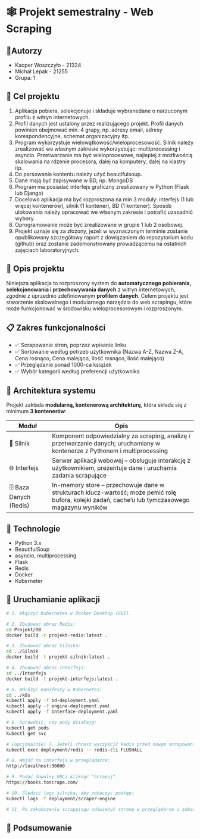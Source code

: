 # 🕸️ Projekt semestralny - Web Scraping
## 👤Autorzy
- Kacper Woszczyło - 21324
- Michał Lepak - 21255
- Grupa: 1
## 📄 Cel projektu
1. Aplikacja pobiera, selekcjonuje i składuje  wybranedane o narzuconym profilu z witryn internetowych.
2. Profil danych jest ustalony przez realizującego projekt. Profil danych powinien obejmować min. 4 grupy, np. adresy email, adresy korespondencyjne, schemat organizacyjny itp.
3. Program wykorzystuje wielowątkowość/wieloprocesowość. Silnik należy zrealizować we własnym zakresie wykorzystując: multiprocessing i asyncio. Przetwarzanie ma być wieloprocesowe, najlepiej z możliwością skalowania na rdzenie procesora, dalej na komputery, dalej na klastry itp.
4. Do parsowania kontentu należy użyć beautifulsoup.
5. Dane mają być zapisywane w BD, np. MongoDB
6. Program ma posiadać interfejs graficzny zrealizowany w Python (Flask lub Django)
7. Docelowo aplikacja ma być rozproszona na min 3 moduły: interfejs (1 lub więcej kontenerów), silnik (1 kontener), BD (1 kontener). Sposób ulokowania należy opracować we własnym zakresie i potrafić uzasadnić wybory.
8. Oprogramowanie może być zrealizowane w grupie 1 lub 2 osobowej.
9. Projekt uznaje się za złożony, jeżeli w wyznaczonym terminie zostanie opublikowany szczegółowy raport z dowiązaniem do repozytorium kodu (github) oraz zostanie zademonstrowany prowadzącemu na ostatnich zajęciach laboratoryjnych.
## 📌 Opis projektu
Niniejsza aplikacja to rozproszony system do **automatycznego pobierania, selekcjonowania i przechowywania danych** z witryn internetowych, zgodnie z uprzednio zdefiniowanym **profilem danych**. Celem projektu jest stworzenie skalowalnego i modularnego narzędzia do web scrapingu, które może funkcjonować w środowisku wieloprocesorowym i rozproszonym.

## 📋 Zakres funkcjonalności

- ✅ Scrapowanie stron, poprzez wpisanie linku
- ✅ Sortowanie według potrzeb użytkownika (Nazwa A-Z, Nazwa Z-A, Cena rosnąco, Cena malejąco, Ilość rosnąco, Ilość malejąco)
- ✅ Przeglądanie ponad 1000-ca książek
- ✅ Wybór kategorii według preferencji użytkownika

  
 

## 🧱 Architektura systemu

Projekt zakłada **modularną, kontenerową architekturę**, która składa się z minimum **3 kontenerów**:

| Moduł                    | Opis                                                    |
|-------------------------------------------------------------|-----------------------------------------------------------|
| 🧠 Silnik              | Komponent odpowiedzialny za scraping, analizę i przetwarzanie danych; uruchamiany w kontenerze z Pythonem i multiprocessing |
| 🌐 Interfejs           | Serwer aplikacji webowej – obsługuje interakcję z użytkownikiem, prezentuje dane i uruchamia zadania scrapujące |
| 🗄️ Baza Danych (Redis)ㅤㅤㅤ| In-memory store – przechowuje dane w strukturach klucz-wartość; może pełnić rolę bufora, kolejki zadań, cache’u lub tymczasowego magazynu wyników  |

## 🧪 Technologie

- Python 3.x
- BeautifulSoup
- asyncio, multiprocessing
- Flask
- Redis
- Docker
- Kuberneter
## 🚀 Uruchamianie aplikacji

```bash
# 1. Włączyć Kubernetes w Docker Desktop (GUI).

# 2. Zbudować obraz Redis:
cd Projekt/DB
docker build -t projekt-redis:latest .

# 3. Zbudować obraz Silnika:
cd ../Silnik
docker build -t projekt-silnik:latest .

# 4. Zbudować obraz Interfejs:
cd ../Interfejs
docker build -t projekt-interfejs:latest .

# 5. Wdróżyć manifesty w Kubernetes:
cd ../k8s
kubectl apply -f bd-deployment.yaml
kubectl apply -f engine-deployment.yaml
kubectl apply -f interface-deployment.yaml

# 6. Sprawdzić, czy pody działają:
kubectl get pods
kubectl get svc

# (opcjonalnie) 7. Jeżeli chcesz wyczyścić Redis przed nowym scrapowaniem:
kubectl exec deployment/redis -- redis-cli FLUSHALL

# 8. Wejść na interfejs w przeglądarce:
http://localhost:30000

# 9. Podać dowolny URLi kliknąć "Scrapuj".
https://books.toscrape.com/

# 10. Śledzić logi silnika, aby zobaczyć postęp:
kubectl logs -f deployment/scraper-engine

# 11. Po zakończeniu scrappingu odświeżyć stronę w przeglądarce i zobacz wyniki.
```
## 📝 Podsumowanie
